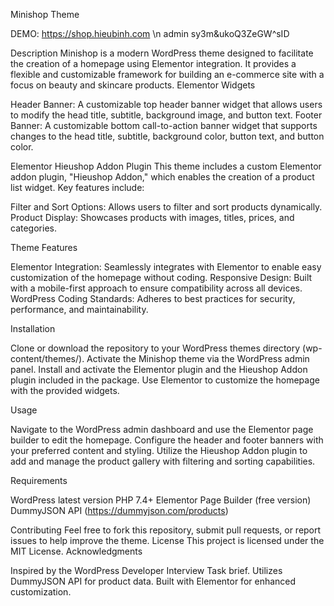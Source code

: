 Minishop Theme

DEMO:
https://shop.hieubinh.com \n
admin
sy3m&ukoQ3ZeGW^sID

Description
Minishop is a modern WordPress theme designed to facilitate the creation of a homepage using Elementor integration. It provides a flexible and customizable framework for building an e-commerce site with a focus on beauty and skincare products.
Elementor Widgets

Header Banner: A customizable top header banner widget that allows users to modify the head title, subtitle, background image, and button text.
Footer Banner: A customizable bottom call-to-action banner widget that supports changes to the head title, subtitle, background color, button text, and button color.

Elementor Hieushop Addon Plugin
This theme includes a custom Elementor addon plugin, "Hieushop Addon," which enables the creation of a product list widget. Key features include:

Filter and Sort Options: Allows users to filter and sort products dynamically.
Product Display: Showcases products with images, titles, prices, and categories.

Theme Features

Elementor Integration: Seamlessly integrates with Elementor to enable easy customization of the homepage without coding.
Responsive Design: Built with a mobile-first approach to ensure compatibility across all devices.
WordPress Coding Standards: Adheres to best practices for security, performance, and maintainability.

Installation

Clone or download the repository to your WordPress themes directory (wp-content/themes/).
Activate the Minishop theme via the WordPress admin panel.
Install and activate the Elementor plugin and the Hieushop Addon plugin included in the package.
Use Elementor to customize the homepage with the provided widgets.

Usage

Navigate to the WordPress admin dashboard and use the Elementor page builder to edit the homepage.
Configure the header and footer banners with your preferred content and styling.
Utilize the Hieushop Addon plugin to add and manage the product gallery with filtering and sorting capabilities.

Requirements

WordPress latest version
PHP 7.4+
Elementor Page Builder (free version)
DummyJSON API (https://dummyjson.com/products)

Contributing
Feel free to fork this repository, submit pull requests, or report issues to help improve the theme.
License
This project is licensed under the MIT License.
Acknowledgments

Inspired by the WordPress Developer Interview Task brief.
Utilizes DummyJSON API for product data.
Built with Elementor for enhanced customization.
